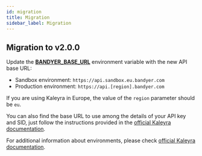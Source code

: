 ```yaml
---
id: migration
title: Migration
sidebar_label: Migration
---
```


<!--
WARNING: this file was automatically generated by Mia-Platform Doc Aggregator.
DO NOT MODIFY IT BY HAND.
Instead, modify the source file and run the aggregator to regenerate this file.
-->

## Migration to v2.0.0

Update the [**BANDYER_BASE_URL**][environment-variables] environment variable with the new API base URL:

- Sandbox environment: `https://api.sandbox.eu.bandyer.com`
- Production environment: `https://api.[region].bandyer.com`

If you are using Kaleyra in Europe, the value of the `region` parameter should be `eu`.

You can also find the base URL to use among the details of your API key and SID, just follow the instructions provided in the [official Kaleyra documentation][kaleyra-api-key].

For additional information about environments, please check [official Kaleyra documentation][kaleyra-environments].


[kaleyra-api-key]: https://developers.kaleyra.io/docs/view-api-key-and-sid
[kaleyra-environments]: https://developers.kaleyra.io/reference/video-environments
[environment-variables]: ./20_configuration.md#environment-variables
